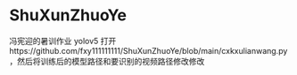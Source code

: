 # ShuXunZhuoYe
冯宪迎的暑训作业
yolov5
打开https://github.com/fxy111111111/ShuXunZhuoYe/blob/main/cxkxulianwang.py，然后将训练后的模型路径和要识别的视频路径修改修改
